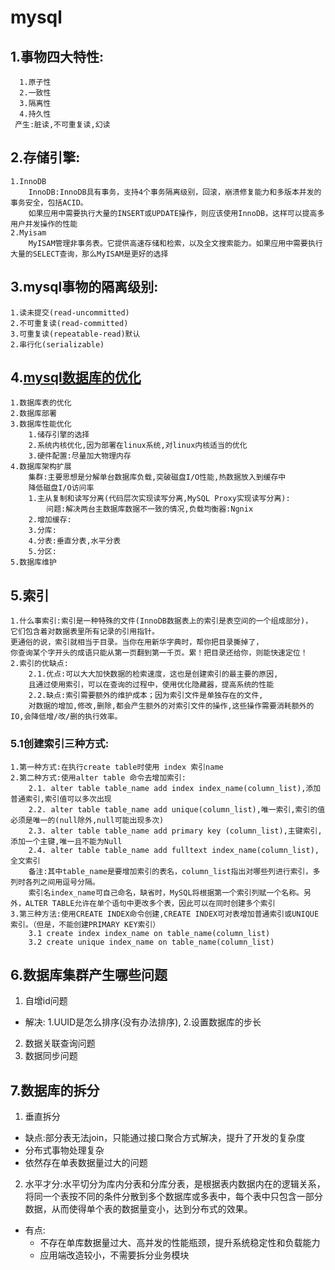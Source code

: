 # mysql
## 1.事物四大特性:
	  1.原子性
	  2.一致性
	  3.隔离性
	  4.持久性
	 产生:脏读,不可重复读,幻读
## 2.存储引擎:
	1.InnoDB
		InnoDB:InnoDB具有事务，支持4个事务隔离级别，回滚，崩溃修复能力和多版本并发的事务安全，包括ACID。
		如果应用中需要执行大量的INSERT或UPDATE操作，则应该使用InnoDB，这样可以提高多用户并发操作的性能
	2.Myisam
		MyISAM管理非事务表。它提供高速存储和检索，以及全文搜索能力。如果应用中需要执行大量的SELECT查询，那么MyISAM是更好的选择
## 3.mysql事物的隔离级别:
	1.读未提交(read-uncommitted)
	2.不可重复读(read-committed)
	3.可重复读(repeatable-read)默认
	2.串行化(serializable)
## 4.[mysql数据库的优化](https://www.cnblogs.com/xuchenliang/p/6844093.html)
	1.数据库表的优化
	2.数据库部署
	3.数据库性能优化
		1.储存引擎的选择
		2.系统内核优化,因为部署在linux系统,对linux内核适当的优化
		3.硬件配置:尽量加大物理内存
	4.数据库架构扩展
		集群:主要思想是分解单台数据库负载,突破磁盘I/O性能,热数据放入到缓存中
		降低磁盘I/O访问率
		1.主从复制和读写分离(代码层次实现读写分离,MySQL Proxy实现读写分离):
			问题:解决两台主数据库数据不一致的情况,负载均衡器:Ngnix
		2.增加缓存:
		3.分库:
		4.分表:垂直分表,水平分表
		5.分区:
	5.数据库维护
## 5.索引
	1.什么事索引:索引是一种特殊的文件(InnoDB数据表上的索引是表空间的一个组成部分)，
	它们包含着对数据表里所有记录的引用指针。
	更通俗的说，索引就相当于目录。当你在用新华字典时，帮你把目录撕掉了，
	你查询某个字开头的成语只能从第一页翻到第一千页。累！把目录还给你，则能快速定位！
	2.索引的优缺点:
		2.1.优点:可以大大加快数据的检索速度，这也是创建索引的最主要的原因,
		且通过使用索引，可以在查询的过程中，使用优化隐藏器，提高系统的性能
		2.2.缺点:索引需要额外的维护成本；因为索引文件是单独存在的文件,
		对数据的增加,修改,删除,都会产生额外的对索引文件的操作,这些操作需要消耗额外的IO,会降低增/改/删的执行效率。
### 5.1创建索引三种方式:
	1.第一种方式:在执行create table时使用 index 索引name
	2.第二种方式:使用alter table 命令去增加索引:
		2.1. alter table table_name add index index_name(column_list),添加普通索引,索引值可以多次出现
		2.2. alter table table_name add unique(column_list),唯一索引,索引的值必须是唯一的(null除外,null可能出现多次)
		2.3. alter table table_name add primary key (column_list),主键索引,添加一个主键,唯一且不能为Null
		2.4. alter table table_name add fulltext index_name(column_list),全文索引
		备注:其中table_name是要增加索引的表名，column_list指出对哪些列进行索引，多列时各列之间用逗号分隔。
		索引名index_name可自己命名，缺省时，MySQL将根据第一个索引列赋一个名称。另外，ALTER TABLE允许在单个语句中更改多个表，因此可以在同时创建多个索引
	3.第三种方法:使用CREATE INDEX命令创建,CREATE INDEX可对表增加普通索引或UNIQUE索引。（但是，不能创建PRIMARY KEY索引）
		3.1 create index index_name on table_name(column_list)
		3.2 create unique index_name on table_name(column_list)
		
## 6.数据库集群产生哪些问题
1. 自增id问题
* 解决:
	1.UUID是怎么排序(没有办法排序), 
	2.设置数据库的步长
2. 数据关联查询问题
3. 数据同步问题

## 7.数据库的拆分
1. 垂直拆分
 * 缺点:部分表无法join，只能通过接口聚合方式解决，提升了开发的复杂度
 * 分布式事物处理复杂
 * 依然存在单表数据量过大的问题

2. 水平才分:水平切分为库内分表和分库分表，是根据表内数据内在的逻辑关系，将同一个表按不同的条件分散到多个数据库或多表中，每个表中只包含一部分数据，从而使得单个表的数据量变小，达到分布式的效果。
* 有点:
   * 不存在单库数据量过大、高并发的性能瓶颈，提升系统稳定性和负载能力
   * 应用端改造较小，不需要拆分业务模块	
